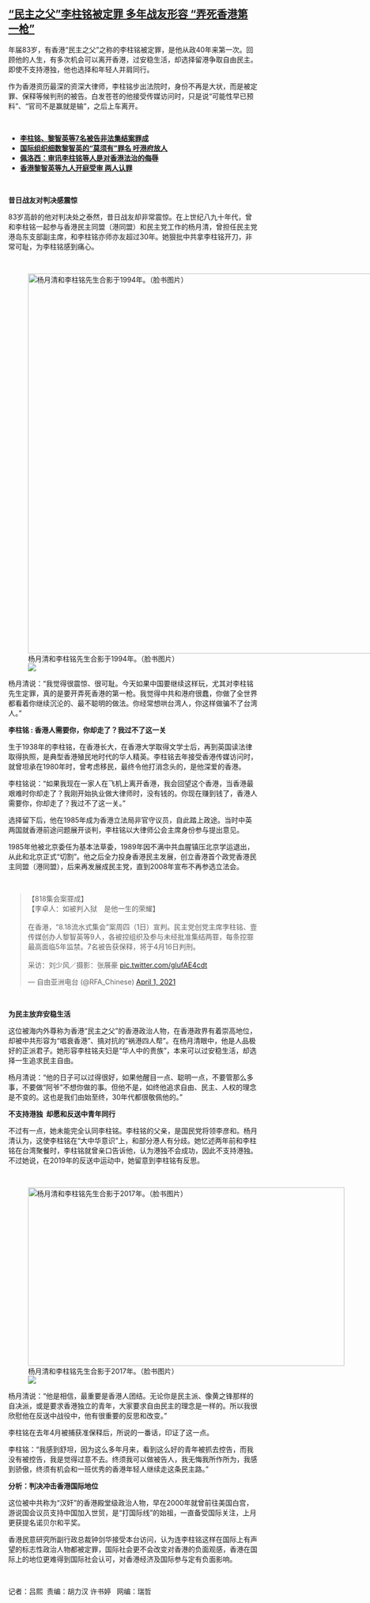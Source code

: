 <!--1617278580000-->
[“民主之父”李柱铭被定罪    多年战友形容 “弄死香港第一枪”](https://www.rfa.org/mandarin/yataibaodao/gangtai/al2-04012021074419.html)
------

<p>年届83岁，有香港“民主之父”之称的李柱铭被定罪，是他从政40年来第一次。回顾他的人生，有多次机会可以离开香港，过安稳生活，却选择留港争取自由民主。即使不支持港独，他也选择和年轻人并肩同行。</p><p>作为香港资历最深的资深大律师，李柱铭步出法院时，身份不再是大状，而是被定罪、保释等候判刑的被告。白发苍苍的他接受传媒访问时，只是说“可能性早已预料”、“官司不是赢就是输”，之后上车离开。</p><p><br/></p><ul><li><strong><a href="https://www.rfa.org/mandarin/Xinwen/wul0401a-04012021015044.html">李柱铭、黎智英等7名被告非法集结案罪成</a></strong></li><li><strong><a href="https://www.rfa.org/mandarin/Xinwen/5-03312021110726.html">国际组织细数黎智英的“莫须有”罪名 吁港府放人</a></strong></li><li><strong><a href="https://www.rfa.org/mandarin/Xinwen/wul0223e-02232021023317.html">佩洛西：审讯李柱铭等人是对香港法治的侮辱</a></strong></li><li><a href="https://www.rfa.org/mandarin/yataibaodao/gangtai/hj-02162021100826.html"><strong>香港黎智英等九人开庭受审 两人认罪</strong></a></li></ul><p><br/></p><p><strong>昔日战友对判决感震惊</strong></p><p>83岁高龄的他对判决处之泰然，昔日战友却非常震惊。在上世纪八九十年代，曾和李柱铭一起参与香港民主同盟（港同盟）和民主党工作的杨月清，曾担任民主党港岛东支部副主席，和李柱铭亦师亦友超过30年。她狠批中共拿李柱铭开刀，非常可耻，为李柱铭感到痛心。</p><p><br/></p><p><figure class="image-richtext image-inline captioned" style="width:1024px;"><img alt="杨月清和李柱铭先生合影于1994年。（脸书图片）" height="768" src="https://www.rfa.org/mandarin/yataibaodao/gangtai/al2-04012021074419.html/26114583_1806198332748318_2467540737359918088_o.jpg/@@images/48f1e383-eea8-48a9-b52e-984d4183d948.jpeg" title="26114583_1806198332748318_2467540737359918088_o.jpg" width="1024"/><figcaption class="image-caption">杨月清和李柱铭先生合影于1994年。（脸书图片）</figcaption><small></small><div id="zoomattribute"><a data-caption="杨月清和李柱铭先生合影于1994年。（脸书图片）" data-fancybox="" href="https://www.rfa.org/mandarin/yataibaodao/gangtai/al2-04012021074419.html/26114583_1806198332748318_2467540737359918088_o.jpg" id="single_image" title="杨月清和李柱铭先生合影于1994年。（脸书图片）"><img src="/++plone++rfa-resources/img/icon-zoom.png"/></a></div></figure></p><p>杨月清说：“我觉得很震惊、很可耻。今天如果中国要继续这样玩，尤其对李柱铭先生定罪，真的是要开弄死香港的第一枪。我觉得中共和港府很蠢，你做了全世界都看着你继续沉沦的、最不聪明的做法。你经常想哄台湾人，你这样做骗不了台湾人。”</p><p><strong>李柱铭</strong><strong> : <span>香港人需要你，你却走了？我过不了这一关</span></strong></p><p>生于1938年的李柱铭，在香港长大，在香港大学取得文学士后，再到英国读法律取得执照，是典型香港殖民地时代的华人精英。李柱铭去年接受香港传媒访问时，就曾坦承在1980年时，曾考虑移民，最终令他打消念头的，是他深爱的香港。</p><p>李柱铭说：“如果我现在一家人在飞机上离开香港，我会回望这个香港，当香港最艰难时你却走了？我刚开始执业做大律师时，没有钱的。你现在赚到钱了，香港人需要你，你却走了？我过不了这一关。”</p><p>选择留下后，他在1985年成为香港立法局非官守议员，自此踏上政途。当时中英两国就香港前途问题展开谈判，李柱铭以大律师公会主席身份参与提出意见。</p><p>1985年他被北京委任为基本法草委，1989年因不满中共血腥镇压北京学运退出，从此和北京正式“切割”。他之后全力投身香港民主发展，创立香港首个政党香港民主同盟（港同盟），后来再发展成民主党，直到2008年宣布不再参选立法会。</p><p><br/></p><blockquote class="twitter-tweet"><p dir="ltr" lang="zh">【818集会案罪成】　<br/>【李卓人：如被判入狱　是他一生的荣耀】<br/><br/>在香港，“8.18流水式集会”案周四（1日）宣判。民主党创党主席李柱铭、壹传媒创办人黎智英等9人，各被控组织及参与未经批准集结两罪，每条控罪最高面临5年监禁。7名被告获保释，将于4月16日判刑。<br/><br/>采访：刘少风／摄影：张展豪 <a href="https://t.co/gIufAE4cdt">pic.twitter.com/gIufAE4cdt</a></p>— 自由亚洲电台 (@RFA_Chinese) <a href="https://twitter.com/RFA_Chinese/status/1377573219998126080?ref_src=twsrc%5Etfw">April 1, 2021</a></blockquote><p></p><p><br/></p><p><strong>为民主放弃安稳生活</strong></p><p>这位被海内外尊称为香港“民主之父”的香港政治人物，在香港政界有着崇高地位，却被中共形容为“唱衰香港”、搞对抗的“祸港四人帮”。在杨月清眼中，他是人品极好的正派君子。她形容李柱铭夫妇是“华人中的贵族”，本来可以过安稳生活，却选择一生追求民主自由。</p><p>杨月清说：“他的日子可以过得很好，如果他醒目一点、聪明一点，不要管那么多事，不要做“阿爷”不想你做的事。但他不是，如终他追求自由、民主、人权的理念是不变的。这也是我们由始至终，30年代都很敬佩他的。”</p><p><strong>不支持港独</strong><strong>  </strong><strong>却愿和反送中青年同行</strong></p><p>不过有一点，她未能完全认同李柱铭。李柱铭的父亲，是国民党将领李彦和。杨月清认为，这使李柱铭在“大中华意识”上，和部分港人有分歧。她忆述两年前和李柱铭在台湾聚餐时，李柱铭就曾亲口告诉他，认为港独不会成功，因此不支持港独。不过她说，在2019年的反送中运动中，她留意到李柱铭有反思。</p><p><br/></p><p><figure class="image-richtext image-inline captioned" style="width:640px;"><img alt="杨月清和李柱铭先生合影于2017年。（脸书图片）" height="361" src="https://www.rfa.org/mandarin/yataibaodao/gangtai/al2-04012021074419.html/26112081_1806198409414977_8033360988894942634_n.jpg/@@images/9fd77da0-3aca-4632-a2ad-b8c60a2ffab8.jpeg" title="26112081_1806198409414977_8033360988894942634_n.jpg" width="640"/><figcaption class="image-caption">杨月清和李柱铭先生合影于2017年。（脸书图片）</figcaption><small></small><div id="zoomattribute"><a data-caption="杨月清和李柱铭先生合影于2017年。（脸书图片）" data-fancybox="" href="https://www.rfa.org/mandarin/yataibaodao/gangtai/al2-04012021074419.html/26112081_1806198409414977_8033360988894942634_n.jpg" id="single_image" title="杨月清和李柱铭先生合影于2017年。（脸书图片）"><img src="/++plone++rfa-resources/img/icon-zoom.png"/></a></div></figure></p><p>杨月清说：“他是相信，最重要是香港人团结。无论你是民主派、像黄之锋那样的自决派，或是要求香港独立的青年，大家要求自由民主的理念是一样的。所以我很欣慰他在反送中战役中，他有很重要的反思和改变。”</p><p>李柱铭在去年4月被捕获准保释后，所说的一番话，印证了这一点。</p><p>李柱铭：“我感到舒坦，因为这么多年月来，看到这么好的青年被抓去控告，而我没有被控告，我是觉得过意不去。终须我可以做被告人，我无悔我所作所为，我感到骄傲，终须有机会和一班优秀的香港年轻人继续走这条民主路。”</p><p><strong>分析：判决冲击香港国际地位</strong></p><p>这位被中共称为“汉奸”的香港殿堂级政治人物，早在2000年就曾前往美国白宫，游说国会议员支持中国加入世贸，是“打国际线”的始祖，一直备受国际关注，上月更获提名诺贝尔和平奖。</p><p>香港民意研究所副行政总裁钟剑华接受本台访问，认为连李柱铭这样在国际上有声望的标志性政治人物都被定罪，国际社会更不会改变对香港的负面观感，香港在国际上的地位更难得到国际社会认可，对香港经济及国际参与定有负面影响。</p><p><br/></p><p>记者：吕熙  责编：胡力汉 许书婷   网编：瑞哲</p>
